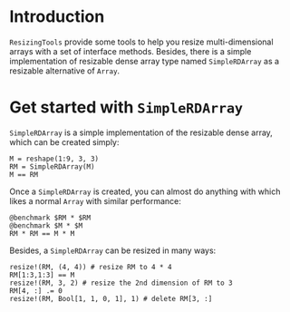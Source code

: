 # Introduction

`ResizingTools` provide some tools to help you resize multi-dimensional arrays
with a set of interface methods. Besides, there is a simple implementation of
resizable dense array type named `SimpleRDArray` as a resizable alternative of
`Array`.

# Get started with `SimpleRDArray`

`SimpleRDArray` is a simple implementation of the resizable dense array, which
can be created simply:

```@repl get-start
M = reshape(1:9, 3, 3)
RM = SimpleRDArray(M)
M == RM
```

Once a `SimpleRDArray` is created, you can almost do anything with which likes a
normal `Array` with similar performance:

```@repl get-start; setup=:(using BenchmarkTools)
@benchmark $RM * $RM
@benchmark $M * $M
RM * RM == M * M
```

Besides, a `SimpleRDArray` can be resized in many ways:
```@repl getstart
resize!(RM, (4, 4)) # resize RM to 4 * 4
RM[1:3,1:3] == M
resize!(RM, 3, 2) # resize the 2nd dimension of RM to 3
RM[4, :] .= 0
resize!(RM, Bool[1, 1, 0, 1], 1) # delete RM[3, :]
```
